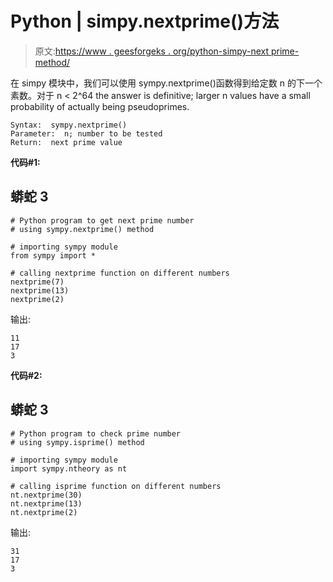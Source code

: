 # Python | simpy.nextprime()方法

> 原文:[https://www . geesforgeks . org/python-simpy-next prime-method/](https://www.geeksforgeeks.org/python-simpy-nextprime-method/)

在 simpy 模块中，我们可以使用 sympy.nextprime()函数得到给定数 n 的下一个素数。对于 n < 2^64 the answer is definitive; larger n values have a small probability of actually being pseudoprimes. 

```
Syntax:  sympy.nextprime()
Parameter:  n; number to be tested
Return:  next prime value
```

**代码#1:**

## 蟒蛇 3

```
# Python program to get next prime number
# using sympy.nextprime() method

# importing sympy module
from sympy import *

# calling nextprime function on different numbers
nextprime(7)
nextprime(13)
nextprime(2)
```

输出:

```
11
17
3
```

**代码#2:**

## 蟒蛇 3

```
# Python program to check prime number
# using sympy.isprime() method

# importing sympy module
import sympy.ntheory as nt

# calling isprime function on different numbers
nt.nextprime(30)
nt.nextprime(13)
nt.nextprime(2)
```

输出:

```
31
17
3
```